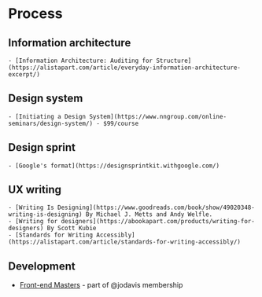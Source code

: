 # Process

## Information architecture
    - [Information Architecture: Auditing for Structure](https://alistapart.com/article/everyday-information-architecture-excerpt/)
## Design system
    - [Initiating a Design System](https://www.nngroup.com/online-seminars/design-system/) - $99/course
##  Design sprint
    - [Google's format](https://designsprintkit.withgoogle.com/)
##  UX writing
    - [Writing Is Designing](https://www.goodreads.com/book/show/49020348-writing-is-designing) By Michael J. Metts and Andy Welfle.
    - [Writing for designers](https://abookapart.com/products/writing-for-designers) By Scott Kubie
    - [Standards for Writing Accessibly](https://alistapart.com/article/standards-for-writing-accessibly/)
## Development
  - [Front-end Masters](https://frontendmasters.com/) - part of @jodavis membership